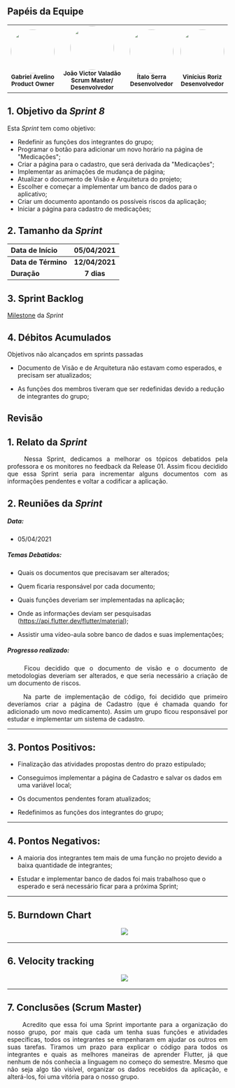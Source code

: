 ## Papéis da Equipe

<table>
    <tr>
     <!-- Gabriel   -->
        <td align="center"><img style="border-radius: 50%;" src="https://i.pinimg.com/564x/3c/be/47/3cbe47cabeed08d2e09c014ed3a2d320.jpg" width="100px;" alt=""/><br /><sub><b>Gabriel Avelino</b><br><b>Product Owner</b></sub></a><br /></td>
     <!-- João Victor -->
        <td align="center">
        <img style="border-radius: 50%;" src="https://i.pinimg.com/564x/6a/2e/1e/6a2e1e382a30c26cf66d277b274d7828.jpg"width="100px;" alt=""/>
        <br /><sub><b>João Victor Valadão</b><br><b>Scrum Master/ Desenvolvedor</b></sub></a><br /></td>
    <!-- Ítalo -->
        <td align="center">
        <img style="border-radius: 50%;" src="https://i.pinimg.com/236x/00/07/82/000782ab6b71ad9dfaedba5179ef232c.jpg"width="100px;" alt=""/>
        <br /><sub><b>Ítalo Serra</b><br><b>Desenvolvedor</b></sub></a><br /></td>
     <!-- Vinícius -->
        <td align="center">
        <img style="border-radius: 50%;" src="https://i.pinimg.com/236x/42/bb/06/42bb06d88590d339a60bece036f40cd6.jpg"width="100px;" alt=""/>
        <br /><sub><b>Vinícius Roriz</b><br><b>Desenvolvedor</b></sub></a><br /></td>
    </table>

## 1. Objetivo da _Sprint 8_

<p align="justify">Esta <i>Sprint</i> tem como objetivo:</p>

- Redefinir as funções dos integrantes do grupo;
- Programar o botão para adicionar um novo horário na página de "Medicações";
- Criar a página para o cadastro, que será derivada da "Medicações";
- Implementar as animações de mudança de página;
- Atualizar o documento de Visão e Arquitetura do projeto;
- Escolher e começar a implementar um banco de dados para o aplicativo;
- Criar um documento apontando os possíveis riscos da aplicação;
- Iniciar a página para cadastro de medicações;



## 2. Tamanho da _Sprint_

| Data de Início | 05/04/2021 |
|:--|:--:|
| **Data de Término** | **12/04/2021** |
| **Duração** | **7 dias** |


## 3. Sprint Backlog

[Milestone](https://github.com/fga-eps-mds/MDS-2020-2-G9/milestone/8?closed=1) da _Sprint_


## 4. Débitos Acumulados

Objetivos não alcançados em sprints passadas

- Documento de Visão e de Arquitetura não estavam como esperados, e precisam ser atualizados;

- As funções dos membros tiveram que ser redefinidas devido a redução de integrantes do grupo;

## Revisão

## 1. Relato da _Sprint_

<p align="justify">&emsp;&emsp; Nessa Sprint, dedicamos a melhorar os tópicos debatidos pela professora e os monitores no feedback da Release 01. Assim ficou decidido que essa Sprint seria para incrementar alguns documentos com as informações pendentes e voltar a codificar a aplicação.</p>

## 2. Reuniões da _Sprint_ 
##### Data:
- 05/04/2021

##### _Temas Debatidos:_

-  Quais os documentos que precisavam ser alterados;

-  Quem ficaria responsável por cada documento;

-  Quais funções deveriam ser implementadas na aplicação;

-  Onde as informações deviam ser pesquisadas (https://api.flutter.dev/flutter/material);

-  Assistir uma vídeo-aula sobre banco de dados e suas implementações;

##### Progresso realizado: 

<p align="justify">&emsp;&emsp; Ficou decidido que o documento de visão e o documento de metodologias deveriam ser alterados, e que seria necessário a criação de um documento de riscos.</p>

<p align="justify">&emsp;&emsp; Na parte de implementação de código, foi decidido que primeiro deveríamos criar a página de Cadastro (que é chamada quando for adicionado um novo medicamento). Assim um grupo ficou responsável por estudar e implementar um sistema de cadastro.</p>

------------

## 3. Pontos Positivos:

* Finalização das atividades propostas dentro do prazo estipulado;

* Conseguimos implementar a página de Cadastro e salvar os dados em uma variável local;

* Os documentos pendentes foram atualizados;

* Redefinimos as funções dos integrantes do grupo;

-----------

## 4. Pontos Negativos:

* A maioria dos integrantes tem mais de uma função no projeto devido a baixa quantidade de integrantes;

* Estudar e implementar banco de dados foi mais trabalhoso que o esperado e será necessário ficar para a próxima Sprint;

-----------

## 5. Burndown Chart
<p align = "center"> &emsp;&emsp; <img src="https://raw.githubusercontent.com/fga-eps-mds/MDS-2020-2-G9/5a3418ad7d0f538826543755f552010cd2bd49dc/docs/Sprints/Gr%C3%A1ficos/Burn%20Down%20(4).jpeg">
</p>

-----------

## 6. Velocity tracking
<p align = "center"> &emsp;&emsp; <img src="https://raw.githubusercontent.com/fga-eps-mds/MDS-2020-2-G9/5a3418ad7d0f538826543755f552010cd2bd49dc/docs/Sprints/Gr%C3%A1ficos/Velocity%20tracking%20(2).jpeg">
</p>

-----------

## 7. Conclusões (Scrum Master)

<p align="justify">&emsp;&emsp; Acredito que essa foi uma Sprint importante para a organização do nosso grupo, por mais que cada um tenha suas funções e atividades específicas, todos os integrantes se empenharam em ajudar os outros em suas tarefas. Tiramos um prazo para explicar o código para todos os integrantes e quais as melhores maneiras de aprender Flutter, já que nenhum de nós conhecia a linguagem no começo do semestre. Mesmo que não seja algo tão visível, organizar os dados recebidos da aplicação, e alterá-los, foi uma vitória para o nosso grupo.</p>